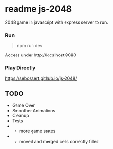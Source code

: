 # readme js-2048

 2048 game in javascript with express server to run.

### Run

> npm run dev

Access under http://localhost:8080

### Play Directly

https://sebossert.github.io/js-2048/

## TODO
- Game Over
- Smoother Animations
- Cleanup
- Tests
- - more game states
- - moved and merged cells correctly filled